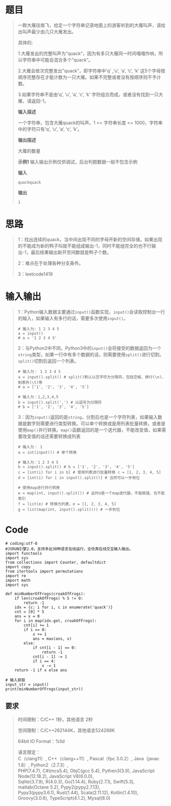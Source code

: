 # 题目

> 一群大雁往南飞，给定一个字符串记录地面上的游客听到的大雁叫声，请给出叫声最少由几只大雁发出。
>
> 具体的:
>
> 1.大雁发出的完整叫声为”quack“，因为有多只大雁同一时间嘎嘎作响，所以字符串中可能会混合多个”quack”。
>
> 2.大雁会依次完整发出”quack”，即字符串中’q’ ,‘u’, ‘a’, ‘c’, ‘k’
> 这5个字母按顺序完整存在才能计数为一只大雁。如果不完整或者没有按顺序则不予计数。
>
> 3.如果字符串不是由’q’, ‘u’, ‘a’, ‘c’, ‘k’ 字符组合而成，或者没有找到一只大雁，请返回-1。
>
> **输入描述**
>
> 一个字符串，包含大雁quack的叫声。1 <= 字符串长度 <= 1000，字符串中的字符只有’q’, ‘u’, ‘a’, ‘c’, ‘k’。
>
> **输出描述**
>
> 大雁的数量
>
> **示例1** 输入输出示例仅供调试，后台判题数据一般不包含示例
>
> **输入**
>
> `quackquack`
>
> **输出**
>
> `1`

# 思路

>
> 1：找出连续的quack，当中间出现不同的字母开新的空间存储，如果出现的不能成为新的鸭子叫就不能组成输出-1，同时不能组完全的也不行输出-1，最后结果输出新开空间数就是鸭子个数。
>
> 2：难点在于处理各种分支条件。
>
> 3：leetcode1419

# 输入输出

>
> 1：Python输入数据主要通过`input()`函数实现，`input()`会读取控制台一行的输入，如果输入有多行的话，需要多次使用`input()`。
>  
>  
>     # 输入为: 1 2 3 4 5
>     a = input()
>     # a = '1 2 3 4 5'
>
>
> 2：与Python2中不同，Python3中的`input()`会将接受的数据返回为一个`string`类型，如果一行中有多个数据的话，则需要使用`split()`进行切割。`split()`切割后返回一个列表。
>  
>  
>     # 输入为： 1 2 3 4 5
>     a = input().split() # split()默认以空字符为分隔符，包括空格、换行(\n)、制表符(\t)等
>     # a = ['1', '2', '3', '4', '5']
>  
>     # 输入为：1,2,3,4,5
>     b = input().split(',') # 以逗号为分隔符
>     # b = ['1', '2', '3', '4', '5']
>
>
> 3：因为`input()`返回的是`string`，分割后也是一个字符列表，如果输入数据是数字则需要进行类型转换。可以单个转换或是用列表批量转换，或者是使用`map()`并行转换。`map()`函数返回的是一个迭代器，不能改变值，如果需要改变值的话还需要转换成列表
>  
>  
>     # 输入为： 1
>     a = int(input()) # 单个转换
>  
>     # 输入为：1 2 3 4 5
>     b = input().split() # b = ['1', '2', '3', '4', '5']
>     c = [int(i) for i in b] # 使用列表进行批量转换 c = [1, 2, 3, 4, 5]
>     d = [int(i) for i in input().split()] # 当然可以一步倒位
>  
>     # 使用map进行并行转换
>     e = map(int, input().split()) # 此时e是一个map迭代器，不能赋值，也不能索引
>     f = list(e) # 转换为列表，e = [1, 2, 3, 4, 5]
>     g = list(map(int, input().split())) # 一步到位

# Code

    
    
    # coding:utf-8
    #JSRUN引擎2.0，支持多达30种语言在线运行，全仿真在线交互输入输出。 
    import functools
    import sys
    from collections import Counter, defaultdict
    import copy
    from itertools import permutations
    import re
    import math
    import sys
    
    def minNumberOfFrogs(croakOfFrogs):
        if len(croakOfFrogs) % 5 != 0:
            return -1
        idx = {c: i for i, c in enumerate('quack')}
        cnt = [0] * 5
        ans = x = 0
        for i in map(idx.get, croakOfFrogs):
            cnt[i] += 1
            if i == 0:
                x += 1
                ans = max(ans, x)
            else:
                if cnt[i - 1] == 0:
                    return -1
                cnt[i - 1] -= 1
                if i == 4:
                    x -= 1
        return -1 if x else ans
    
    # 输入获取
    input_str = input()
    print(minNumberOfFrogs(input_str))
     
     
    

## 要求

> 时间限制：C/C++ 1秒，其他语言 2秒
>
> 空间限制：C/C++262144K，其他语言524288K
>
> 64bit IO Format：%lld
>
> 语言限定：  
>  C（clang11）, C++（clang++11）, Pascal（fpc 3.0.2）, Java（javac 1.8）,
> Python2（2.7.3）,  
>  PHP(7.4.7), C#(mcs5.4), ObjC(gcc 5.4), Pythen3(3.9), JavaScript
> Node(12.18.2), JavaScript V8(6.0.0),  
>  Sqlite(3.7.9), R(4.0.3), Go(1.14.4), Ruby(2.7.1), Swift(5.3), matlab(Octave
> 5.2), Pypy2(pypy2.7.13),  
>  Pypy3(pypy3.6.1), Rust(1.44), Scala(2.11.12), Kotlin(1.4.10),
> Groovy(3.0.6), TypeScript(4.1.2), Mysql(8.0)

